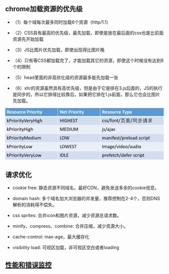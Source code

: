 ## chrome加载资源的优先级

- （1）每个域每次最多同时加载6个资源（http/1.1）

- （2）CSS具有最高的优先级，最先加载，即使是放在最后面的css也是比前面资源先开始加载

- （3）JS比图片优先加载，即使出现得比图片晚

- （4）只有等CSS都加载完了，才能加载其它的资源，即使这个时候没有达到6个的限制

- （5）head里面的非高优化级的资源最多能先加载一张

- （6）xhr的资源虽然具有高优先级，但是由于它是排在3.js后面的，JS的执行是同步的，所以它排得比较靠后，如果把它排在1.js前面，那么它也会比图片先加载。

![chrome请求资源优先级](../images/load.jpg)


## 请求优化

* cookie free: 静态资源不同域名，最好CDN，避免发送多余的cookie信息。

* domain hash: 多个域名加大浏览器的并发量，推荐控制在2-4个，否则DNS解析的消耗得不偿失。

* css sprites: 合并icon和图片资源，减少资源总请求数。

* minify、compress、combine: 合并压缩，减少资源大小。

* cache-control: max-age，最大缓存化

* visibility load: 可视区加载，非可视区空白或者loading


## [性能和错误监控](monitor)
